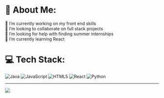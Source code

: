# 💫 About Me:
🔭 I’m currently working on my front end skills<br>👯 I’m looking to collaborate on full stack projects<br>🤝 I’m looking for help with finding summer internships<br>🌱 I’m currently learning React<br>


# 💻 Tech Stack:
![Java](https://img.shields.io/badge/java-%23ED8B00.svg?style=for-the-badge&logo=openjdk&logoColor=white) ![JavaScript](https://img.shields.io/badge/javascript-%23323330.svg?style=for-the-badge&logo=javascript&logoColor=%23F7DF1E) ![HTML5](https://img.shields.io/badge/html5-%23E34F26.svg?style=for-the-badge&logo=html5&logoColor=white) ![React](https://img.shields.io/badge/react-%2320232a.svg?style=for-the-badge&logo=react&logoColor=%2361DAFB) ![Python](https://img.shields.io/badge/python-3670A0?style=for-the-badge&logo=python&logoColor=ffdd54)


---
[![](https://visitcount.itsvg.in/api?id=Elecwizer&icon=0&color=0)](https://visitcount.itsvg.in)

<!-- Proudly created with GPRM ( https://gprm.itsvg.in ) -->
